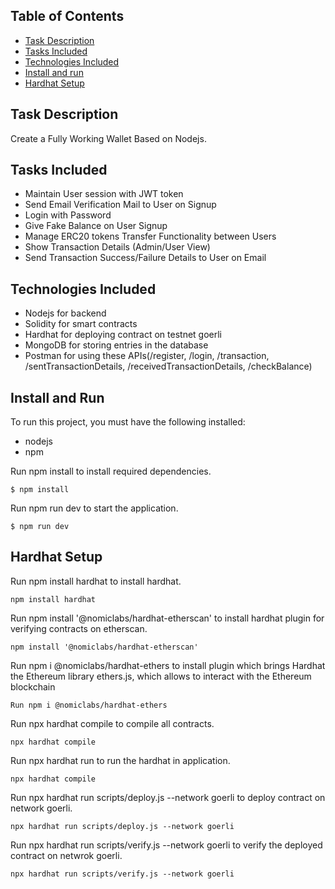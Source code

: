 ## Table of Contents

- [Task Description](#task-description)
- [Tasks Included](#tasks-included)
- [Technologies Included](#technologies-included)
- [Install and run](#install-and-run)
- [Hardhat Setup](#hardhat-setup)

## Task Description

Create a Fully Working Wallet Based on Nodejs.

## Tasks Included

- Maintain User session with JWT token
- Send Email Verification Mail to User on Signup
- Login with Password
- Give Fake Balance on User Signup
- Manage ERC20 tokens Transfer Functionality between Users
- Show Transaction Details (Admin/User View)
- Send Transaction Success/Failure Details to User on Email

## Technologies Included

- Nodejs for backend
- Solidity for smart contracts
- Hardhat for deploying contract on testnet goerli
- MongoDB for storing entries in the database
- Postman for using these APIs(/register, /login, /transaction, /sentTransactionDetails, /receivedTransactionDetails, /checkBalance)

## Install and Run

To run this project, you must have the following installed:

- nodejs
- npm

Run npm install to install required dependencies.

```
$ npm install
```

Run npm run dev to start the application.

```
$ npm run dev
```

## Hardhat Setup

Run npm install hardhat to install hardhat.

```
npm install hardhat
```

Run npm install '@nomiclabs/hardhat-etherscan' to install hardhat plugin for verifying contracts on etherscan.

```
npm install '@nomiclabs/hardhat-etherscan'
```

Run npm i @nomiclabs/hardhat-ethers to install plugin which brings Hardhat the Ethereum library ethers.js, which allows to interact with the Ethereum blockchain

```
Run npm i @nomiclabs/hardhat-ethers
```

Run npx hardhat compile to compile all contracts.

```
npx hardhat compile
```

Run npx hardhat run to run the hardhat in application.

```
npx hardhat compile
```

Run npx hardhat run scripts/deploy.js --network goerli to deploy contract on network goerli.

```
npx hardhat run scripts/deploy.js --network goerli
```

Run npx hardhat run scripts/verify.js --network goerli to verify the deployed contract on netwrok goerli.

```
npx hardhat run scripts/verify.js --network goerli
```
